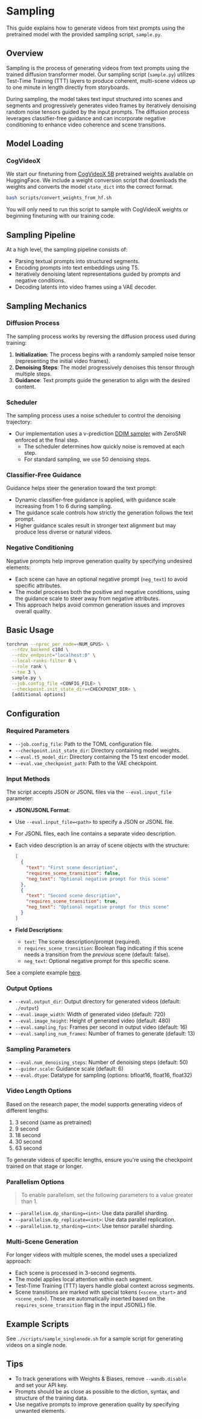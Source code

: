 # Sampling

This guide explains how to generate videos from text prompts using the pretrained model with the provided sampling script, `sample.py`.

## Overview

Sampling is the process of generating videos from text prompts using the trained diffusion transformer model. Our sampling script (`sample.py`) utilizes Test-Time Training (TTT) layers to produce coherent, multi-scene videos up to one minute in length directly from storyboards.

During sampling, the model takes text input structured into scenes and segments and progressively generates video frames by iteratively denoising random noise tensors guided by the input prompts. The diffusion process leverages classifier-free guidance and can incorporate negative conditioning to enhance video coherence and scene transitions.

## Model Loading
### CogVideoX
We start our finetuning from [CogVideoX 5B](https://huggingface.co/THUDM/CogVideoX-5b) pretrained weights available on HuggingFace. We include a weight conversion script that downloads the weights and converts the model `state_dict` into the correct format.

```bash
bash scripts/convert_weights_from_hf.sh
```

You will only need to run this script to sample with CogVideoX weights or beginning finetuning with our training code.

## Sampling Pipeline

At a high level, the sampling pipeline consists of:  

- Parsing textual prompts into structured segments.  
- Encoding prompts into text embeddings using T5.  
- Iteratively denoising latent representations guided by prompts and negative conditions.  
- Decoding latents into video frames using a VAE decoder.  

## Sampling Mechanics

### Diffusion Process

The sampling process works by reversing the diffusion process used during training:

1. **Initialization**: The process begins with a randomly sampled noise tensor (representing the initial video frames).
2. **Denoising Steps**: The model progressively denoises this tensor through multiple steps.
3. **Guidance**: Text prompts guide the generation to align with the desired content.

### Scheduler

The sampling process uses a noise scheduler to control the denoising trajectory:

- Our implementation uses a v-prediction [DDIM sampler](https://arxiv.org/abs/2010.02502) with ZeroSNR enforced at the final step.
  - The scheduler determines how quickly noise is removed at each step.
  - For standard sampling, we use 50 denoising steps.

### Classifier-Free Guidance

Guidance helps steer the generation toward the text prompt:

- Dynamic classifier-free guidance is applied, with guidance scale increasing from 1 to 6 during sampling.
- The guidance scale controls how strictly the generation follows the text prompt.
- Higher guidance scales result in stronger text alignment but may produce less diverse or natural videos.

### Negative Conditioning

Negative prompts help improve generation quality by specifying undesired elements:

- Each scene can have an optional negative prompt (`neg_text`) to avoid specific attributes.
- The model processes both the positive and negative conditions, using the guidance scale to steer away from negative attributes.
- This approach helps avoid common generation issues and improves overall quality.

## Basic Usage

```bash
torchrun --nproc_per_node=<NUM_GPUS> \
  --rdzv_backend c10d \
  --rdzv_endpoint="localhost:0" \
  --local-ranks-filter 0 \
  --role rank \
  --tee 3 \
  sample.py \
  --job.config_file <CONFIG_FILE> \
  --checkpoint.init_state_dir=<CHECKPOINT_DIR> \
  [additional options]
```

## Configuration

### Required Parameters

- `--job.config_file`: Path to the TOML configuration file.
- `--checkpoint.init_state_dir`: Directory containing model weights.
- `--eval.t5_model_dir`: Directory containing the T5 text encoder model.
- `--eval.vae_checkpoint_path`: Path to the VAE checkpoint.

### Input Methods

The script accepts JSON or JSONL files via the `--eval.input_file` parameter:

- **JSON/JSONL Format**:
 - Use `--eval.input_file=<path>` to specify a JSON or JSONL file.
 - For JSONL files, each line contains a separate video description.
 - Each video description is an array of scene objects with the structure:
   ```json
   [
     {
       "text": "First scene description",
       "requires_scene_transition": false,
       "neg_text": "Optional negative prompt for this scene"
     },
     {
       "text": "Second scene description",
       "requires_scene_transition": true,
       "neg_text": "Optional negative prompt for this scene"
     }
   ]
   ```
 
 - **Field Descriptions**:
   - `text`: The scene description/prompt (required).
   - `requires_scene_transition`: Boolean flag indicating if this scene needs a transition from the *previous* scene (default: false).
   - `neg_text`: Optional negative prompt for this specific scene.

See a complete example [here](../inputs/example-9s.json).

### Output Options

- `--eval.output_dir`: Output directory for generated videos (default: `./output`)
- `--eval.image_width`: Width of generated video (default: 720)
- `--eval.image_height`: Height of generated video (default: 480)
- `--eval.sampling_fps`: Frames per second in output video (default: 16)
- `--eval.sampling_num_frames`: Number of frames to generate (default: 13)

### Sampling Parameters

- `--eval.num_denoising_steps`: Number of denoising steps (default: 50)
- `--guider.scale`: Guidance scale (default: 6)
- `--eval.dtype`: Datatype for sampling (options: bfloat16, float16, float32)

### Video Length Options

Based on the research paper, the model supports generating videos of different lengths:
1. 3 second (same as pretrained)
2. 9 second
3. 18 second
4. 30 second
5. 63 second

To generate videos of specific lengths, ensure you're using the checkpoint trained on that stage or longer.

### Parallelism Options
> To enable parallelism, set the following parameters to a value greater than 1.

- `--parallelism.dp_sharding=<int>`: Use data parallel sharding.
- `--parallelism.dp_replicate=<int>`: Use data parallel replication.
- `--parallelism.tp_sharding=<int>`: Use tensor parallel sharding.

### Multi-Scene Generation

For longer videos with multiple scenes, the model uses a specialized approach:
- Each scene is processed in 3-second segments.
- The model applies local attention within each segment.
- Test-Time Training (TTT) layers handle global context across segments.
- Scene transitions are marked with special tokens (`<scene_start>` and `<scene_end>`). These are automatically inserted based on the `requires_scene_transition` flag in the input JSON(L) file.

## Example Scripts

See `./scripts/sample_singlenode.sh` for a sample script for generating videos on a single node.

## Tips

- To track generations with Weights & Biases, remove `--wandb.disable` and set your API key.
- Prompts should be as close as possible to the diction, syntax, and structure of the training data.
- Use negative prompts to improve generation quality by specifying unwanted elements.
